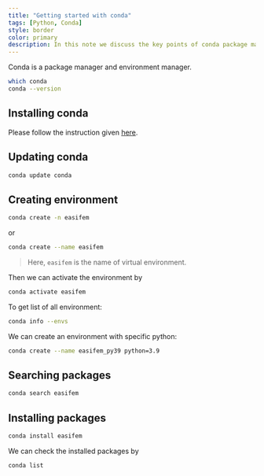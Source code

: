 ```yaml
---
title: "Getting started with conda"
tags: [Python, Conda]
style: border
color: primary
description: In this note we discuss the key points of conda package manager.
---
```


Conda is a package manager and environment manager.

```bash
which conda
conda --version
```

## Installing conda

Please follow the instruction given [here](https://conda.io/projects/conda/en/latest/user-guide/install/index.html).

## Updating conda

```bash
conda update conda
```

## Creating environment

```bash
conda create -n easifem 
```

or

```bash
conda create --name easifem 
```

> Here, `easifem` is the name of virtual environment.

Then we can activate the environment by

```bash
conda activate easifem
```

To get list of all environment:

```bash
conda info --envs
```

We can create an environment with specific python:

```bash
conda create --name easifem_py39 python=3.9
```

## Searching packages

```bash
conda search easifem
```

## Installing packages

```bash
conda install easifem
```

We can check the installed packages by

```bash
conda list
```
